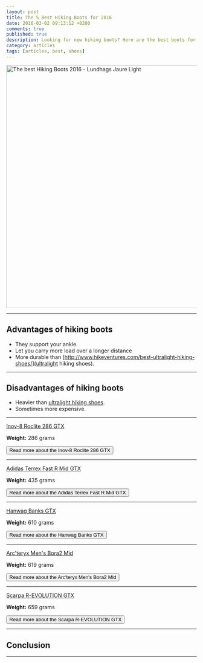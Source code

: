 ```yaml
---
layout: post
title: The 5 Best Hiking Boots for 2016
date: 2016-03-02 09:13:12 +0200
comments: true
published: true
description: Looking for new hiking boots? Here are the best boots for hiking and backpacking for 2016
category: articles
tags: [articles, best, shoes]
---
```


<a data-flickr-embed="true"  href="https://www.flickr.com/photos/90204224@N07/27313686292/in/dateposted-public/" title="Lundhags Jaure Light"><img src="https://c5.staticflickr.com/8/7298/27313686292_ef9eb5229c_b.jpg" width="1024" height="643" alt="The best Hiking Boots 2016 - Lundhags Jaure Light"></a><script async src="//embedr.flickr.com/assets/client-code.js" charset="utf-8"></script>   
<!--more-->

---

## Advantages of hiking boots

* They support your ankle.
* Let you carry more load over a longer distance
* More durable than [http://www.hikeventures.com/best-ultralight-hiking-shoes/](ultralight hiking shoes).

---

## Disadvantages of hiking boots

* Heavier than [ultralight hiking shoes](http://www.hikeventures.com/best-ultralight-hiking-shoes/).
* Sometimes more expensive.




---

[Inov-8 Roclite 286 GTX](http://www.backcountry.com/arcteryx-acrux2-fl-approach-shoe-mens) 

**Weight:** 286 grams



<a href="http://www.backcountry.com/arcteryx-acrux2-fl-approach-shoe-mens"><button type="button" class="btn btn-danger">Read more about the Inov-8 Roclite 286 GTX</button></a>

---

[Adidas Terrex Fast R Mid GTX](http://www.backcountry.com/inov-8-roclite-282-gtx-trail-running-shoe-mens)

**Weight:** 435 grams




<a href="http://www.backcountry.com/inov-8-roclite-282-gtx-trail-running-shoe-mens"><button type="button" class="btn btn-danger">Read more about the Adidas Terrex Fast R Mid GTX</button></a> 

---

[Hanwag Banks GTX](http://www.backcountry.com/adidas-outdoor-terrex-solo-approach-shoe-mens)

**Weight:** 610 grams


<a href="http://www.backcountry.com/adidas-outdoor-terrex-solo-approach-shoe-mens"><button type="button" class="btn btn-danger">Read more about the Hanwag Banks GTX</button></a> 

---

[Arc'teryx Men's Bora2 Mid](http://www.backcountry.com/adidas-outdoor-terrex-fast-r-gtx-hiking-shoe-mens)

**Weight:** 619 grams



<a href="http://www.backcountry.com/adidas-outdoor-terrex-fast-r-gtx-hiking-shoe-mens"><button type="button" class="btn btn-danger">Read more about the Arc'teryx Men's Bora2 Mid</button></a> 

---

[Scarpa R-EVOLUTION GTX](http://www.backcountry.com/scarpa-zen-pro-hiking-shoe-mens)

**Weight:** 659 grams



<a href="http://www.backcountry.com/scarpa-zen-pro-hiking-shoe-mens"><button type="button" class="btn btn-danger">Read more about the Scarpa R-EVOLUTION GTX</button></a> 


---
## Conclusion


---

<script type="text/javascript">
amzn_assoc_placement = "adunit0";
amzn_assoc_search_bar = "false";
amzn_assoc_tracking_id = "hikeve-20";
amzn_assoc_search_bar_position = "top";
amzn_assoc_ad_mode = "search";
amzn_assoc_ad_type = "smart";
amzn_assoc_marketplace = "amazon";
amzn_assoc_region = "US";
amzn_assoc_title = "Hiking Boot Suggestions";
amzn_assoc_default_search_phrase = "Hiking Boots";
amzn_assoc_default_category = "All";
amzn_assoc_linkid = "0d18f88262f19f39fc7a13f07ae2563b";
</script>
<script src="//z-na.amazon-adsystem.com/widgets/onejs?MarketPlace=US"></script>
